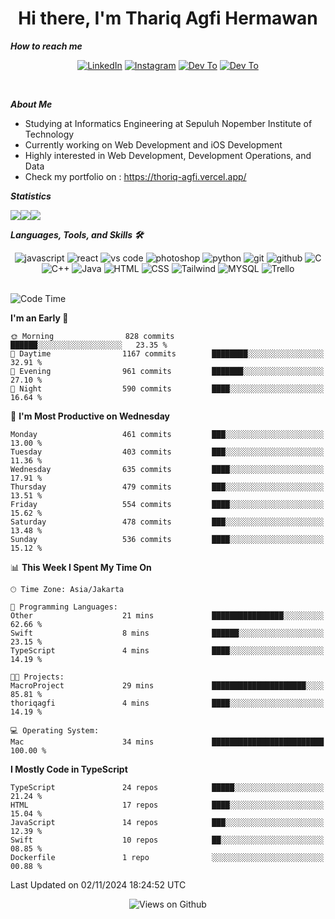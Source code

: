 <div align="center">
  <h1>Hi there, I'm Thariq Agfi Hermawan</h1>
</div>


***How to reach me***
<p align='center'>
   <a href="https://www.linkedin.com/in/thariqagfihermawan" target="_blank"><img src="https://img.shields.io/badge/LinkedIn-0077B5?style=for-the-badge&logo=linkedin&logoColor=white" alt="LinkedIn"></a>
   <a href="https://www.instagram.com/thoriqagfi" target="_blank"><img src="https://img.shields.io/badge/Instagram-E4405F?style=for-the-badge&logo=instagram&logoColor=white" alt="Instagram"></a>
   <a href="https://medium.com/@thoriq.aghfi60" target="_blank"><img src="https://img.shields.io/badge/Medium-12100E?style=for-the-badge&logo=medium&logoColor=white" alt="Dev To"></a>
   <a href="https://linktr.ee/thoriqagfi" target="_blank"><img src="https://img.shields.io/badge/linktree-1de9b6?style=for-the-badge&logo=linktree&logoColor=white" alt="Dev To"></a>
</p>

<br>

***About Me***
- Studying at Informatics Engineering at Sepuluh Nopember Institute of Technology
- Currently working on Web Development and iOS Development
- Highly interested in Web Development, Development Operations, and Data
- Check my portfolio on : https://thoriq-agfi.vercel.app/

***Statistics***

<!-- [![GitHub Streak](http://github-readme-streak-stats.herokuapp.com?user=thoriqagfi&theme=dark)](https://git.io/streak-stats) -->

<div align="center">
  <div style="display: flex;">
    <img src="http://github-readme-streak-stats.herokuapp.com?user=thoriqagfi&theme=chartreuse-dark"/>
    <img src="https://github-readme-stats.vercel.app/api/top-langs/?username=thoriqagfi&layout=compact&&theme=chartreuse-dark&langs_count=8)](https://github.com/thoriqagfi"/>
    <img src="https://github-readme-stats.vercel.app/api?username=thoriqagfi&show_icons=true&theme=chartreuse-dark"/>
  </div>
</div>

<!-- [![Top Langs](https://github-readme-stats.vercel.app/api/top-langs/?username=thoriqagfi&layout=compact&&theme=chartreuse-dark&langs_count=8)](https://github.com/thoriqagfi)
< ![Agfi's GitHub stats](https://github-readme-stats.vercel.app/api?username=thoriqagfi&show_icons=true&theme=chartreuse-dark) -->

***Languages, Tools, and Skills 🛠***

  <div align="center">
    <img src="https://img.shields.io/badge/JavaScript-F7DF1E?style=for-the-badge&logo=javascript&logoColor=black" alt="javascript" />
    <img src="https://img.shields.io/badge/React-61DAFB?style=for-the-badge&logo=react&logoColor=black" alt="react" />
    <img src="https://img.shields.io/badge/vs%20code-007ACC?style=for-the-badge&logo=visual%20studio%20code&logoColor=white" alt="vs code" />
    <img src="https://img.shields.io/badge/adobe%20photoshop-31A8FF?style=for-the-badge&logo=adobe%20photoshop&logoColor=white" alt="photoshop" />
    <img src="https://img.shields.io/badge/python-3776AB?style=for-the-badge&logo=python&logoColor=white" alt="python" />
    <img src="https://img.shields.io/badge/Git-F05032?style=for-the-badge&logo=git&logoColor=white" alt="git" />
    <img src="https://img.shields.io/badge/GitHub-100000?style=for-the-badge&logo=github&logoColor=white" alt="github" />
    <img src="https://img.shields.io/badge/c-%2300599C.svg?style=for-the-badge&logo=c&logoColor=white" alt="C" />
    <img src="https://img.shields.io/badge/c++-%2300599C.svg?style=for-the-badge&logo=c%2B%2B&logoColor=white" alt="C++" />
    <img src="https://img.shields.io/badge/Java-ED8B00?style=for-the-badge&logo=java&logoColor=white" alt="Java"/>
    <img src="https://img.shields.io/badge/HTML5-E34F26?style=for-the-badge&logo=html5&logoColor=white" alt="HTML" />
    <img src="https://img.shields.io/badge/CSS-239120?&style=for-the-badge&logo=css3&logoColor=white" alt ="CSS" />
    <img src="https://img.shields.io/badge/tailwindcss-%2338B2AC.svg?style=for-the-badge&logo=tailwind-css&logoColor=white" alt="Tailwind" />
    <img src="https://img.shields.io/badge/MySQL-00000F?style=for-the-badge&logo=mysql&logoColor=white" alt="MYSQL" />
    <img src="https://img.shields.io/badge/Trello-%23026AA7.svg?style=for-the-badge&logo=Trello&logoColor=white" alt="Trello" />
  </div><br>

<!--START_SECTION:waka-->
![Code Time](http://img.shields.io/badge/Code%20Time-992%20hrs%2029%20mins-blue)

**I'm an Early 🐤** 

```text
🌞 Morning                828 commits         ██████░░░░░░░░░░░░░░░░░░░   23.35 % 
🌆 Daytime                1167 commits        ████████░░░░░░░░░░░░░░░░░   32.91 % 
🌃 Evening                961 commits         ███████░░░░░░░░░░░░░░░░░░   27.10 % 
🌙 Night                  590 commits         ████░░░░░░░░░░░░░░░░░░░░░   16.64 % 
```
📅 **I'm Most Productive on Wednesday** 

```text
Monday                   461 commits         ███░░░░░░░░░░░░░░░░░░░░░░   13.00 % 
Tuesday                  403 commits         ███░░░░░░░░░░░░░░░░░░░░░░   11.36 % 
Wednesday                635 commits         ████░░░░░░░░░░░░░░░░░░░░░   17.91 % 
Thursday                 479 commits         ███░░░░░░░░░░░░░░░░░░░░░░   13.51 % 
Friday                   554 commits         ████░░░░░░░░░░░░░░░░░░░░░   15.62 % 
Saturday                 478 commits         ███░░░░░░░░░░░░░░░░░░░░░░   13.48 % 
Sunday                   536 commits         ████░░░░░░░░░░░░░░░░░░░░░   15.12 % 
```


📊 **This Week I Spent My Time On** 

```text
🕑︎ Time Zone: Asia/Jakarta

💬 Programming Languages: 
Other                    21 mins             ████████████████░░░░░░░░░   62.66 % 
Swift                    8 mins              ██████░░░░░░░░░░░░░░░░░░░   23.15 % 
TypeScript               4 mins              ████░░░░░░░░░░░░░░░░░░░░░   14.19 % 

🐱‍💻 Projects: 
MacroProject             29 mins             █████████████████████░░░░   85.81 % 
thoriqagfi               4 mins              ████░░░░░░░░░░░░░░░░░░░░░   14.19 % 

💻 Operating System: 
Mac                      34 mins             █████████████████████████   100.00 % 
```

**I Mostly Code in TypeScript** 

```text
TypeScript               24 repos            █████░░░░░░░░░░░░░░░░░░░░   21.24 % 
HTML                     17 repos            ████░░░░░░░░░░░░░░░░░░░░░   15.04 % 
JavaScript               14 repos            ███░░░░░░░░░░░░░░░░░░░░░░   12.39 % 
Swift                    10 repos            ██░░░░░░░░░░░░░░░░░░░░░░░   08.85 % 
Dockerfile               1 repo              ░░░░░░░░░░░░░░░░░░░░░░░░░   00.88 % 
```




 Last Updated on 02/11/2024 18:24:52 UTC
<!--END_SECTION:waka-->

<div align="center">
<img src="https://komarev.com/ghpvc/?username=thoriqagfi&color=blue" alt="Views on Github" />
</div>
